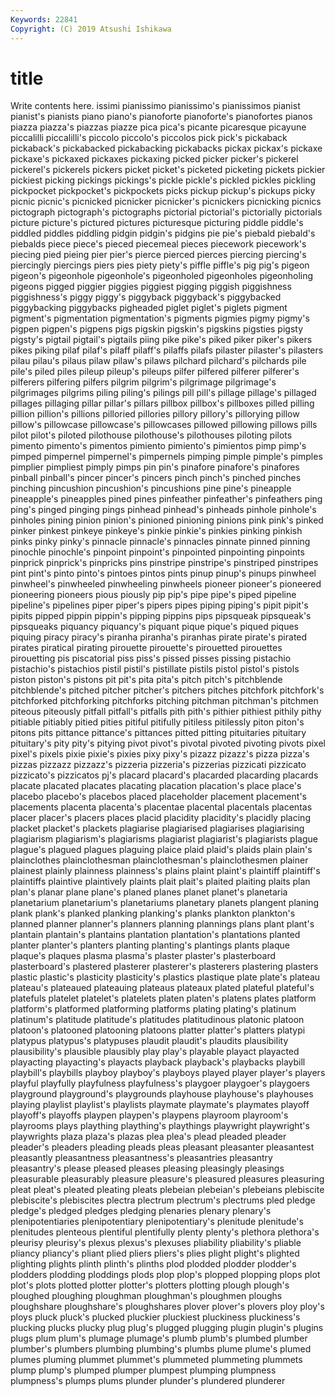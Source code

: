 ```yaml
---
Keywords: 22841
Copyright: (C) 2019 Atsushi Ishikawa
---
```


# title

Write contents here.
issimi pianissimo pianissimo's pianissimos pianist pianist's pianists
piano piano's pianoforte pianoforte's pianofortes pianos piazza piazza's piazzas piazze
pica pica's picante picaresque picayune piccalilli piccalilli's piccolo piccolo's piccolos
pick pick's pickaback pickaback's pickabacked pickabacking pickabacks pickax pickax's pickaxe
pickaxe's pickaxed pickaxes pickaxing picked picker picker's pickerel pickerel's pickerels
pickers picket picket's picketed picketing pickets pickier pickiest picking pickings
pickings's pickle pickle's pickled pickles pickling pickpocket pickpocket's pickpockets picks
pickup pickup's pickups picky picnic picnic's picnicked picnicker picnicker's picnickers
picnicking picnics pictograph pictograph's pictographs pictorial pictorial's pictorially pictorials picture
picture's pictured pictures picturesque picturing piddle piddle's piddled piddles piddling
pidgin pidgin's pidgins pie pie's piebald piebald's piebalds piece piece's
pieced piecemeal pieces piecework piecework's piecing pied pieing pier pier's
pierce pierced pierces piercing piercing's piercingly piercings piers pies piety
piety's piffle piffle's pig pig's pigeon pigeon's pigeonhole pigeonhole's pigeonholed
pigeonholes pigeonholing pigeons pigged piggier piggies piggiest pigging piggish piggishness
piggishness's piggy piggy's piggyback piggyback's piggybacked piggybacking piggybacks pigheaded piglet
piglet's piglets pigment pigment's pigmentation pigmentation's pigments pigmies pigmy pigmy's
pigpen pigpen's pigpens pigs pigskin pigskin's pigskins pigsties pigsty pigsty's
pigtail pigtail's pigtails piing pike pike's piked piker piker's pikers
pikes piking pilaf pilaf's pilaff pilaff's pilaffs pilafs pilaster pilaster's
pilasters pilau pilau's pilaus pilaw pilaw's pilaws pilchard pilchard's pilchards
pile pile's piled piles pileup pileup's pileups pilfer pilfered pilferer
pilferer's pilferers pilfering pilfers pilgrim pilgrim's pilgrimage pilgrimage's pilgrimages pilgrims
piling piling's pilings pill pill's pillage pillage's pillaged pillages pillaging
pillar pillar's pillars pillbox pillbox's pillboxes pilled pilling pillion pillion's
pillions pilloried pillories pillory pillory's pillorying pillow pillow's pillowcase pillowcase's
pillowcases pillowed pillowing pillows pills pilot pilot's piloted pilothouse pilothouse's
pilothouses piloting pilots pimento pimento's pimentos pimiento pimiento's pimientos pimp
pimp's pimped pimpernel pimpernel's pimpernels pimping pimple pimple's pimples pimplier
pimpliest pimply pimps pin pin's pinafore pinafore's pinafores pinball pinball's
pincer pincer's pincers pinch pinch's pinched pinches pinching pincushion pincushion's
pincushions pine pine's pineapple pineapple's pineapples pined pines pinfeather pinfeather's
pinfeathers ping ping's pinged pinging pings pinhead pinhead's pinheads pinhole
pinhole's pinholes pining pinion pinion's pinioned pinioning pinions pink pink's
pinked pinker pinkest pinkeye pinkeye's pinkie pinkie's pinkies pinking pinkish
pinks pinky pinky's pinnacle pinnacle's pinnacles pinnate pinned pinning pinochle
pinochle's pinpoint pinpoint's pinpointed pinpointing pinpoints pinprick pinprick's pinpricks pins
pinstripe pinstripe's pinstriped pinstripes pint pint's pinto pinto's pintoes pintos
pints pinup pinup's pinups pinwheel pinwheel's pinwheeled pinwheeling pinwheels pioneer
pioneer's pioneered pioneering pioneers pious piously pip pip's pipe pipe's
piped pipeline pipeline's pipelines piper piper's pipers pipes piping piping's
pipit pipit's pipits pipped pippin pippin's pipping pippins pips pipsqueak
pipsqueak's pipsqueaks piquancy piquancy's piquant pique pique's piqued piques piquing
piracy piracy's piranha piranha's piranhas pirate pirate's pirated pirates piratical
pirating pirouette pirouette's pirouetted pirouettes pirouetting pis piscatorial piss piss's
pissed pisses pissing pistachio pistachio's pistachios pistil pistil's pistillate pistils
pistol pistol's pistols piston piston's pistons pit pit's pita pita's
pitch pitch's pitchblende pitchblende's pitched pitcher pitcher's pitchers pitches pitchfork
pitchfork's pitchforked pitchforking pitchforks pitching pitchman pitchman's pitchmen piteous piteously
pitfall pitfall's pitfalls pith pith's pithier pithiest pithily pithy pitiable
pitiably pitied pities pitiful pitifully pitiless pitilessly piton piton's pitons
pits pittance pittance's pittances pitted pitting pituitaries pituitary pituitary's pity
pity's pitying pivot pivot's pivotal pivoted pivoting pivots pixel pixel's
pixels pixie pixie's pixies pixy pixy's pizazz pizazz's pizza pizza's
pizzas pizzazz pizzazz's pizzeria pizzeria's pizzerias pizzicati pizzicato pizzicato's pizzicatos
pj's placard placard's placarded placarding placards placate placated placates placating
placation placation's place place's placebo placebo's placebos placed placeholder placement
placement's placements placenta placenta's placentae placental placentals placentas placer placer's
placers places placid placidity placidity's placidly placing placket placket's plackets
plagiarise plagiarised plagiarises plagiarising plagiarism plagiarism's plagiarisms plagiarist plagiarist's plagiarists
plague plague's plagued plagues plaguing plaice plaid plaid's plaids plain
plain's plainclothes plainclothesman plainclothesman's plainclothesmen plainer plainest plainly plainness plainness's
plains plaint plaint's plaintiff plaintiff's plaintiffs plaintive plaintively plaints plait
plait's plaited plaiting plaits plan plan's planar plane plane's planed
planes planet planet's planetaria planetarium planetarium's planetariums planetary planets plangent
planing plank plank's planked planking planking's planks plankton plankton's planned
planner planner's planners planning plannings plans plant plant's plantain plantain's
plantains plantation plantation's plantations planted planter planter's planters planting planting's
plantings plants plaque plaque's plaques plasma plasma's plaster plaster's plasterboard
plasterboard's plastered plasterer plasterer's plasterers plastering plasters plastic plastic's plasticity
plasticity's plastics plastique plate plate's plateau plateau's plateaued plateauing plateaus
plateaux plated plateful plateful's platefuls platelet platelet's platelets platen platen's
platens plates platform platform's platformed platforming platforms plating plating's platinum
platinum's platitude platitude's platitudes platitudinous platonic platoon platoon's platooned platooning
platoons platter platter's platters platypi platypus platypus's platypuses plaudit plaudit's
plaudits plausibility plausibility's plausible plausibly play play's playable playact playacted
playacting playacting's playacts playback playback's playbacks playbill playbill's playbills playboy
playboy's playboys played player player's players playful playfully playfulness playfulness's
playgoer playgoer's playgoers playground playground's playgrounds playhouse playhouse's playhouses playing
playlist playlist's playlists playmate playmate's playmates playoff playoff's playoffs playpen
playpen's playpens playroom playroom's playrooms plays plaything plaything's playthings playwright
playwright's playwrights plaza plaza's plazas plea plea's plead pleaded pleader
pleader's pleaders pleading pleads pleas pleasant pleasanter pleasantest pleasantly pleasantness
pleasantness's pleasantries pleasantry pleasantry's please pleased pleases pleasing pleasingly pleasings
pleasurable pleasurably pleasure pleasure's pleasured pleasures pleasuring pleat pleat's pleated
pleating pleats plebeian plebeian's plebeians plebiscite plebiscite's plebiscites plectra plectrum
plectrum's plectrums pled pledge pledge's pledged pledges pledging plenaries plenary
plenary's plenipotentiaries plenipotentiary plenipotentiary's plenitude plenitude's plenitudes plenteous plentiful plentifully
plenty plenty's plethora plethora's pleurisy pleurisy's plexus plexus's plexuses pliability
pliability's pliable pliancy pliancy's pliant plied pliers pliers's plies plight
plight's plighted plighting plights plinth plinth's plinths plod plodded plodder
plodder's plodders plodding ploddings plods plop plop's plopped plopping plops
plot plot's plots plotted plotter plotter's plotters plotting plough plough's
ploughed ploughing ploughman ploughman's ploughmen ploughs ploughshare ploughshare's ploughshares plover
plover's plovers ploy ploy's ploys pluck pluck's plucked pluckier pluckiest
pluckiness pluckiness's plucking plucks plucky plug plug's plugged plugging plugin
plugin's plugins plugs plum plum's plumage plumage's plumb plumb's plumbed
plumber plumber's plumbers plumbing plumbing's plumbs plume plume's plumed plumes
pluming plummet plummet's plummeted plummeting plummets plump plump's plumped plumper
plumpest plumping plumpness plumpness's plumps plums plunder plunder's plundered plunderer
